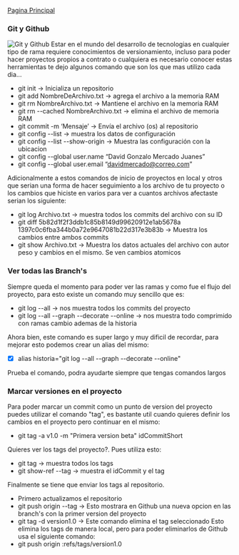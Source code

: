 [Pagina Principal](index.md)
### Git y Github
![Git y Github](https://pythonforundergradengineers.com/posts/git/images/git_and_github_logo.png)
Estar en el mundo del desarrollo de tecnologias en cualquier tipo de rama requiere conocimientos de versionamiento, incluso para poder hacer proyectos propios a contrato o cualquiera es necesario conocer estas herramientas te dejo algunos comando que son los que mas utilizo cada dia...

- git init -> Inicializa un repositorio
- git add NombreDeArchivo.txt -> agrega el archivo a la memoria RAM
- git rm NombreArchivo.txt -> Mantiene el archivo en la memoria RAM
- git rm --cached NombreArchivo.txt -> elimina el archivo de memoria RAM
- git commit -m ‘Mensaje’ -> Envía el archivo (os) al repositorio
- git config --list -> muestra los datos de configuración
- git config --list --show-origin -> Muestra las configuración con la ubicacion
- git config --global user.name “David Gonzalo Mercado Juanes”
- git config --global user.email “davidmercado@correo.com”

Adicionalmente a estos comandos de inicio de proyectos en local y otros que serian una forma de hacer seguimiento a los archivo de tu proyecto o los cambios que hiciste en varios para ver a cuantos archivos afectaste serian los siguiente:

- git log Archivo.txt -> muestra todos los commits del archivo con su ID
- git diff 5b82d1f2f3ddb1c85b8149d99620912e1ab5678a 1397c0c6fba344b0a72e9647081b22d317e3b83b -> Muestra los cambios entre ambos commits
- git show Archivo.txt -> Muestra los datos actuales del archivo con autor peso y cambios en el mismo. Se ven cambios atomicos

### Ver todas las Branch's

Siempre queda el momento para poder ver las ramas y como fue el flujo del proyecto, para esto existe un comando muy sencillo que es:

- git log --all -> nos muestra todos los commits del proyecto
- git log --all --graph --decorate --online -> nos muestra todo comprimido con ramas cambio ademas de la historia

Ahora bien, este comando es super largo y muy dificil de recordar, para mejorar esto podemos crear un alias del mismo:
- [x] alias historia="git log --all --graph --decorate --online"

Prueba el comando, podra ayudarte siempre que tengas comandos largos

### Marcar versiones en el proyecto
Para poder marcar un commit como un punto de version del proyecto puedes utilizar el comando "tag", es bastante util cuando quieres definir los cambios en el proyecto pero continuar en el mismo:

- git tag -a v1.0 -m "Primera version beta" idCommitShort

Quieres ver los tags del proyecto?. Pues utiliza esto:
- git tag -> muestra todos los tags
- git show-ref --tag -> muestra el idCommit y el tag

Finalmente se tiene que enviar los tags al repositorio.
 - Primero actualizamos el repositorio
 - git push origin --tag -> Esto mostrara en Github una nueva opcion en las branch's con la primer version del proyecto
 - git tag -d version1.0 -> Este comando elimina el tag seleccionado
Esto elimina los tags de manera local, pero para poder eliminarlos de Github usa el siguiente comando:
 - git push origin :refs/tags/version1.0
